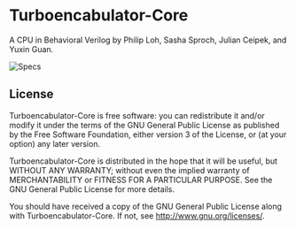 Turboencabulator-Core
=====================

A CPU in Behavioral Verilog by Philip Loh, Sasha Sproch, Julian Ceipek, and Yuxin Guan.

![Specs](https://github.com/jceipek/Turboencabulator-Core/master/TauProc.png "Specifications of the processor")

License
-------
Turboencabulator-Core is free software: you can redistribute it and/or modify it under the terms of the GNU General Public License as published by the Free Software Foundation, either version 3 of the License, or (at your option) any later version.

Turboencabulator-Core is distributed in the hope that it will be useful, but WITHOUT ANY WARRANTY; without even the implied warranty of MERCHANTABILITY or FITNESS FOR A PARTICULAR PURPOSE. See the GNU General Public License for more details.

You should have received a copy of the GNU General Public License along with Turboencabulator-Core. If not, see http://www.gnu.org/licenses/.